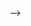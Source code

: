 <!-- # Ternary mathematics
The ternary number system is a positional numeral system employing 3 as the base and so requiring three discrete states for its digits (or "trits"), 0, 1, and 2, in contrast to the widespread binary system (i.e., base 2).  For example, the number `23` in decimal is written as `212` in the ternary system, as it is equal to `2*3^2 + 1*3^1 + 2*3^0`. 

Negative numbers may be represented using the 3's complement system, analogous to the binary 2's complement system. To negate a 3's complement number, subtract each trit from 2, then add 1 to the resulting number. For example, the three's complement of `022` (representing +7) is `200 + 1` or `201` (representing -7).

Binary-coded ternary (BCT) numbers, in which each trit is represented by two bits, can be used to simulate ternary computers using binary computers. The most common BCT encoding is to encode the trit `0` as `00`, the trit `1` as `01`, and the trit `2` as `10`.

<!-- # Ternary numeral system
The *ternary* (base 3) system represents all numbers by a sequence of trits (ternary digits), which in turn may be represented by `0`, `1` or `2`. For example, the number `41` in decimal is written as `1112` in ternary, as it is equal to `1*3^3 + 1*3^2 + 1*3^1 + 2*3^0`. 

# Binary-coded ternary (BCT)
Ternary data may be stored on binary computers via the binary-coded-ternary (BCT) system, where each trit is encoded by two bits (`00` for the trit `0`, `01` for the trit `1`, and `10` for the trit `2`).

# Heptavigesimal numeral system
The *heptavigesimal* (base 27) system may be used to compactly write ternary numbers as text --> -->